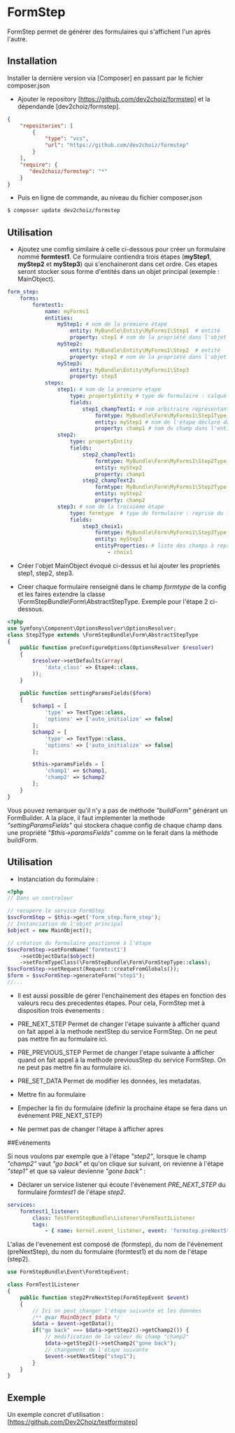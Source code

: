 # FormStep
FormStep permet de générer des formulaires qui s'affichent l'un après l'autre.

## Installation

Installer la dernière version via [Composer] en passant par le fichier composer.json

- Ajouter le repository [https://github.com/dev2choiz/formstep] et la dépendande [dev2choiz/formstep].
```composer.json
{
    "repositories": [
        {
            "type": "vcs",
            "url": "https://github.com/dev2choiz/formstep"
        }
    ],
    "require": {
       "dev2choiz/formstep": "*"
    }
}
```
- Puis en ligne de commande, au niveau du fichier composer.json
```bash
$ composer update dev2choiz/formstep
```

## Utilisation

- Ajoutez une comfig similaire à celle ci-dessous pour créer un formulaire nommé **formtest1**.
Ce formulaire contiendra trois étapes (**myStep1**, **myStep2** et **myStep3**) qui s'enchaineront dans cet ordre.
Ces etapes seront stocker sous forme d'entités dans un objet principal (exemple : MainObject).

```yaml
form_step:
    forms:
        formtest1:
            name: myForms1
            entities:
                myStep1: # nom de la premiere étape
                    entity: MyBundle\Entity\MyForms1\Step1  # entité
                    property: step1 # nom de la propriété dans l'objet MainObject ou sera stocké l'entite MyBundle\Entity\MyForms1\Step1 
                myStep2:
                    entity: MyBundle\Entity\MyForms1\Step2  # entité
                    property: step2 # nom de la propriété dans l'objet MainObject ou sera stocké l'entite MyBundle\Entity\MyForms1\Step2
                myStep3:
                    entity: MyBundle\Entity\MyForms1\Step3
                    property: step3
            steps:
                step1: # nom de la premiere etape
                    type: propertyEntity # type de formulaire : calqué sur l'entité 
                    fields:
                        step1_champText1: # nom arbitraire représentant un champ de l'entité
                            formtype: MyBundle\Form\MyForms1\Step1Type # nom arbitraire representant un champ de l'entité
                            entity: myStep1 # nom de l'étape déclaré dans "form_step.forms.formtest1.entities"
                            property: champ1 # nom du champ dans l'entité qui stockera le champ "step1_champText1" du formulaire
                step2:
                    type: propertyEntity
                    fields:
                        step2_champText1:
                            formtype: MyBundle\Form\MyForms1\Step2Type
                            entity: myStep2
                            property: champ1
                        step2_champText2:
                            formtype: MyBundle\Form\MyForms1\Step2Type
                            entity: myStep2
                            property: champ2
                step3: # nom de la troisième étape
                    type: formtype  # type de formulaire : reprise du formBuilder dans un FormType
                    fields:
                        step3_choix1:
                            formtype: MyBundle\Form\MyForms1\Step3Type
                            entity: myStep3
                            entityProperties: # liste des champs à reprendre du FormType
                                - choix1
```

- Créer l'objet MainObject évoqué ci-dessus et lui ajouter les proprietés step1, step2, step3. 


- Creer chaque formulaire renseigné dans le champ _formtype_ de la config
et les faires extendre la classe \FormStepBundle\Form\AbstractStepType.
Exemple pour l'étape 2 ci-dessous.

```php
<?php
use Symfony\Component\OptionsResolver\OptionsResolver;
class Step2Type extends \FormStepBundle\Form\AbstractStepType
{
    public function preConfigureOptions(OptionsResolver $resolver)
    {
        $resolver->setDefaults(array(
            'data_class' => Etape4::class,
        ));
    }

    public function settingParamsFields($form)
    {
        $champ1 = [
            'type' => TextType::class,
            'options' => ['auto_initialize' => false]
        ];
        $champ2 = [
            'type' => TextType::class,
            'options' => ['auto_initialize' => false]
        ];

        $this->paramsFields = [
            'champ1' => $champ1,
            'champ2' => $champ2
        ];
    }
}
```

Vous pouvez remarquer qu'il n'y a pas de méthode _"buildForm"_ générant un FormBuilder.
A la place, il faut implementer la methode _"settingParamsFields"_ qui stockera chaque config
de chaque champ dans une propriété _"$this->paramsFields"_ comme on le ferait dans la méthode buildForm.

## Utilisation

- Instanciation du formulaire :
```php
<?php
// Dans un controleur

// recupere le service FormStep
$svcFormStep = $this->get('form_step.form_step');
// Instanciation de l'objet principal
$object = new MainObject();

// création du formulaire positionné à l'étape 
$svcFormStep->setFormName('formtest1')
    ->setObjectData($object)
    ->setFormTypeClass(\FormStepBundle\Form\FormStepType::class);
$svcFormStep->setRequest(Request::createFromGlobals());
$form = $svcFormStep->generateForm("step1");
//...
```

- Il est aussi possible de gérer l'enchainement des étapes en fonction des valeurs recu des precedentes étapes.
Pour cela, FormStep met à disposition trois évenements : 

* PRE_NEXT_STEP
Permet de changer l'etape suivante à afficher quand on fait appel à la methode nextStep du service FormStep.
On ne peut pas mettre fin au formulaire ici.

* PRE_PREVIOUS_STEP
Permet de changer l'etape suivante à afficher quand on fait appel à la methode previousStep du service FormStep.
On ne peut pas mettre fin au formulaire ici.

* PRE_SET_DATA
Permet de modifier les données, les metadatas.
* Mettre fin au formulaire
* Empecher la fin du formulaire (definir la prochaine étape se fera dans un événement PRE_NEXT_STEP)
* Ne permet pas de changer l'étape à afficher apres


##Evénements

Si nous voulons par exemple que à l'étape _"step2"_, lorsque le champ _"champ2"_ vaut _"go back"_ et qu'on clique sur suivant,
on revienne à l'étape _"step1"_ et que sa valeur devienne _"gone back"_ :

- Déclarer un service listener qui écoute l'évènement _PRE_NEXT_STEP_ du formulaire _formtest1_ de l'étape _step2_.
```yaml
services:
    formtest1_listener:
        class: TestFormStepBundle\Listener\FormTest1Listener
        tags:
            - { name: kernel.event_listener, event: 'formstep.preNextStep.formtest1.step2', method: 'step2PreNextStep' }
```
L'alias de l'evenement est composé de (formstep), du nom de l'évènement (preNextStep), du nom du formulaire (formtest1) et du nom de l'étape (step2).


```php
use FormStepBundle\Event\FormStepEvent;

class FormTest1Listener
{
    public function step2PreNextStep(FormStepEvent $event)
    {
        // Ici on peut changer l'étape suivante et les données
        /** @var MainObject $data */
        $data = $event->getData();
        if("go back" === $data->getStep2()->getChamp2()) {
            // modification de la valeur du champ "champ2"
            $data->getStep2()->setChamp2("gone back");
            // changement de l'étape suivante
            $event->setNextStep("step1");
        }
    }
}
```

## Exemple
Un exemple concret d'utilisation : [https://github.com/Dev2Choiz/testformstep]
